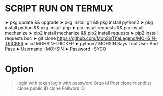 # SCRIPT RUN ON TERMUX

➤ pkg update && upgrade
➤ pkg install git && pkg install python2
➤ pkg install python && pkg install php
➤ pip install requests && pip install mechanize 
➤ pip2 install mechanize && pip2 install requests 
➤ pip2 install requests bs4
➤ git clone https://github.com/MohSinTheLegend/MOHSIN-TRICKER
➤ cd MOHSIN-TRICKER
➤ python2 MOHSIN.Says
Tool User And Pass
➤ Username : MOHSIN
➤ Password : SYCO

# Option
> login with token
> login with password
>Grup  id Post
> clone friendlist
> clone public ID
> clone Follwors ID

